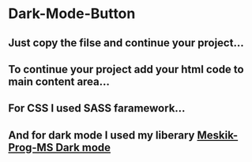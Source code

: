 # Dark-Mode-Button
<h2>Just copy the filse and continue your project...</h2>
<h2>To continue your project add your html code to main content area...</h2>
<h2>For CSS I used SASS faramework...</h2>
<h2>And for dark mode I used my liberary <a href="https://gist.github.com/Meskik-Prog-MS/1bb76e48437be51806f87a49dbfecc7e">Meskik-Prog-MS Dark mode</a>
